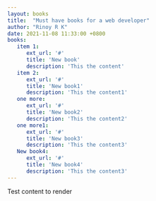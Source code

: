 ```yaml
---
layout: books
title:  "Must have books for a web developer"
author: "Rinoy R K"
date: 2021-11-08 11:33:00 +0800
books:
   item 1:
      ext_url: '#'
      title: 'New book'
      description: 'This the content'
   item 2:
      ext_url: '#'
      title: 'New book1'
      description: 'This the content1'
   one more:
      ext_url: '#'
      title: 'New book2'
      description: 'This the content2'
   one more1:
      ext_url: '#'
      title: 'New book3'
      description: 'This the content3'
   New book4:
      ext_url: '#'
      title: 'New book4'
      description: 'This the content3'
---
```


Test content to render